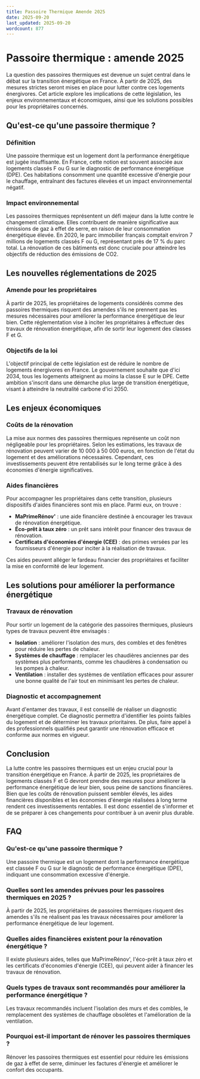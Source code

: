 ```yaml
---
title: Passoire Thermique Amende 2025
date: 2025-09-20
last_updated: 2025-09-20
wordcount: 877
---
```


# Passoire thermique : amende 2025

La question des passoires thermiques est devenue un sujet central dans le débat sur la transition énergétique en France. À partir de 2025, des mesures strictes seront mises en place pour lutter contre ces logements énergivores. Cet article explore les implications de cette législation, les enjeux environnementaux et économiques, ainsi que les solutions possibles pour les propriétaires concernés.

## Qu'est-ce qu'une passoire thermique ?

### Définition

Une passoire thermique est un logement dont la performance énergétique est jugée insuffisante. En France, cette notion est souvent associée aux logements classés F ou G sur le diagnostic de performance énergétique (DPE). Ces habitations consomment une quantité excessive d'énergie pour le chauffage, entraînant des factures élevées et un impact environnemental négatif.

### Impact environnemental

Les passoires thermiques représentent un défi majeur dans la lutte contre le changement climatique. Elles contribuent de manière significative aux émissions de gaz à effet de serre, en raison de leur consommation énergétique élevée. En 2020, le parc immobilier français comptait environ 7 millions de logements classés F ou G, représentant près de 17 % du parc total. La rénovation de ces bâtiments est donc cruciale pour atteindre les objectifs de réduction des émissions de CO2.

## Les nouvelles réglementations de 2025

### Amende pour les propriétaires

À partir de 2025, les propriétaires de logements considérés comme des passoires thermiques risquent des amendes s'ils ne prennent pas les mesures nécessaires pour améliorer la performance énergétique de leur bien. Cette réglementation vise à inciter les propriétaires à effectuer des travaux de rénovation énergétique, afin de sortir leur logement des classes F et G.

### Objectifs de la loi

L'objectif principal de cette législation est de réduire le nombre de logements énergivores en France. Le gouvernement souhaite que d'ici 2034, tous les logements atteignent au moins la classe E sur le DPE. Cette ambition s'inscrit dans une démarche plus large de transition énergétique, visant à atteindre la neutralité carbone d'ici 2050.

## Les enjeux économiques

### Coûts de la rénovation

La mise aux normes des passoires thermiques représente un coût non négligeable pour les propriétaires. Selon les estimations, les travaux de rénovation peuvent varier de 10 000 à 50 000 euros, en fonction de l'état du logement et des améliorations nécessaires. Cependant, ces investissements peuvent être rentabilisés sur le long terme grâce à des économies d'énergie significatives.

### Aides financières

Pour accompagner les propriétaires dans cette transition, plusieurs dispositifs d'aides financières sont mis en place. Parmi eux, on trouve :

- **MaPrimeRénov'** : une aide financière destinée à encourager les travaux de rénovation énergétique.
- **Éco-prêt à taux zéro** : un prêt sans intérêt pour financer des travaux de rénovation.
- **Certificats d'économies d'énergie (CEE)** : des primes versées par les fournisseurs d'énergie pour inciter à la réalisation de travaux.

Ces aides peuvent alléger le fardeau financier des propriétaires et faciliter la mise en conformité de leur logement.

## Les solutions pour améliorer la performance énergétique

### Travaux de rénovation

Pour sortir un logement de la catégorie des passoires thermiques, plusieurs types de travaux peuvent être envisagés :

- **Isolation** : améliorer l'isolation des murs, des combles et des fenêtres pour réduire les pertes de chaleur.
- **Systèmes de chauffage** : remplacer les chaudières anciennes par des systèmes plus performants, comme les chaudières à condensation ou les pompes à chaleur.
- **Ventilation** : installer des systèmes de ventilation efficaces pour assurer une bonne qualité de l'air tout en minimisant les pertes de chaleur.

### Diagnostic et accompagnement

Avant d'entamer des travaux, il est conseillé de réaliser un diagnostic énergétique complet. Ce diagnostic permettra d'identifier les points faibles du logement et de déterminer les travaux prioritaires. De plus, faire appel à des professionnels qualifiés peut garantir une rénovation efficace et conforme aux normes en vigueur.

## Conclusion

La lutte contre les passoires thermiques est un enjeu crucial pour la transition énergétique en France. À partir de 2025, les propriétaires de logements classés F et G devront prendre des mesures pour améliorer la performance énergétique de leur bien, sous peine de sanctions financières. Bien que les coûts de rénovation puissent sembler élevés, les aides financières disponibles et les économies d'énergie réalisées à long terme rendent ces investissements rentables. Il est donc essentiel de s'informer et de se préparer à ces changements pour contribuer à un avenir plus durable.

## FAQ

### Qu'est-ce qu'une passoire thermique ?

Une passoire thermique est un logement dont la performance énergétique est classée F ou G sur le diagnostic de performance énergétique (DPE), indiquant une consommation excessive d'énergie.

### Quelles sont les amendes prévues pour les passoires thermiques en 2025 ?

À partir de 2025, les propriétaires de passoires thermiques risquent des amendes s'ils ne réalisent pas les travaux nécessaires pour améliorer la performance énergétique de leur logement.

### Quelles aides financières existent pour la rénovation énergétique ?

Il existe plusieurs aides, telles que MaPrimeRénov', l'éco-prêt à taux zéro et les certificats d'économies d'énergie (CEE), qui peuvent aider à financer les travaux de rénovation.

### Quels types de travaux sont recommandés pour améliorer la performance énergétique ?

Les travaux recommandés incluent l'isolation des murs et des combles, le remplacement des systèmes de chauffage obsolètes et l'amélioration de la ventilation.

### Pourquoi est-il important de rénover les passoires thermiques ?

Rénover les passoires thermiques est essentiel pour réduire les émissions de gaz à effet de serre, diminuer les factures d'énergie et améliorer le confort des occupants.